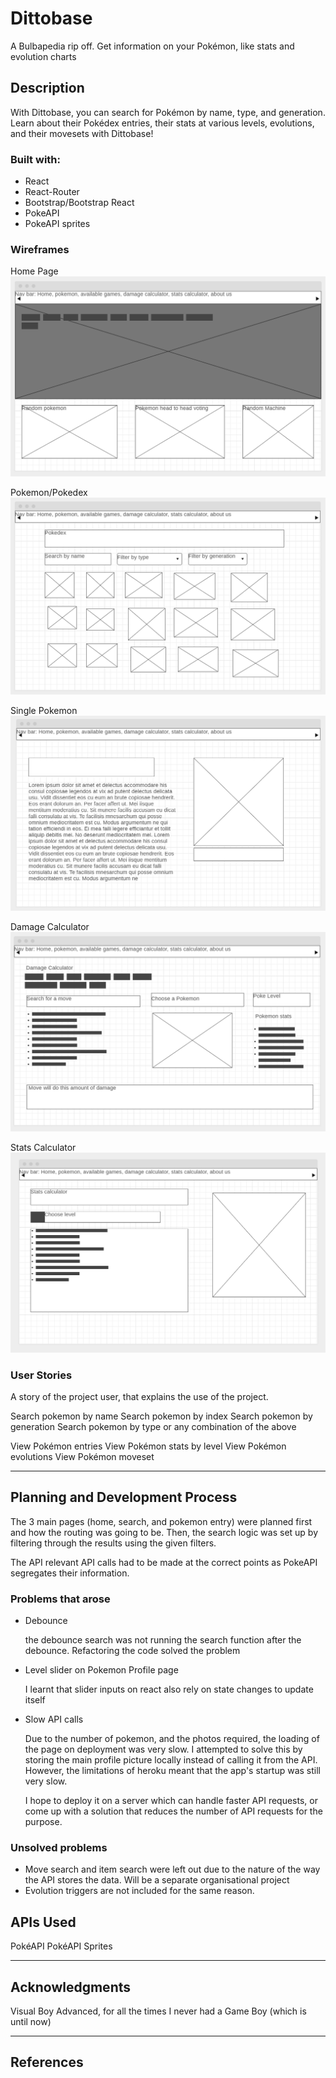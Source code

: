 # Dittobase

A Bulbapedia rip off.
Get information on your Pokémon, like stats and evolution charts

## Description

With Dittobase, you can search for Pokémon by name, type, and generation. Learn about their Pokédex entries, their stats at various levels, evolutions, and their movesets with Dittobase!

### Built with:

- React
- React-Router
- Bootstrap/Bootstrap React
- PokeAPI
- PokeAPI sprites

### Wireframes

Home Page
![Home](https://github.com/ryhuz/dittobase/blob/master/wireframes/Home.PNG)

Pokemon/Pokedex
![Home](https://github.com/ryhuz/dittobase/blob/master/wireframes/Pokemon-Pokedex.PNG)

Single Pokemon
![Home](https://github.com/ryhuz/dittobase/blob/master/wireframes/Single-Pokemon.PNG)

Damage Calculator
![Home](https://github.com/ryhuz/dittobase/blob/master/wireframes/Damage-Calculator.PNG)

Stats Calculator
![Home](https://github.com/ryhuz/dittobase/blob/master/wireframes/Stats-Calculator.PNG)


### User Stories

A story of the project user, that explains the use of the project.

Search pokemon by name
Search pokemon by index
Search pokemon by generation
Search pokemon by type
or any combination of the above

View Pokémon entries
View Pokémon stats by level
View Pokémon evolutions
View Pokémon moveset

---

## Planning and Development Process

The 3 main pages (home, search, and pokemon entry) were planned first and how the routing was going to be. Then, the search logic was set up by filtering through the results using the given filters.

The API relevant API calls had to be made at the correct points as PokeAPI segregates their information.

### Problems that arose

  * Debounce
  
    the debounce search was not running the search function after the debounce. Refactoring the code solved the problem

  * Level slider on Pokemon Profile page
  
    I learnt that slider inputs on react also rely on state changes to update itself
    
  * Slow API calls
  
    Due to the number of pokemon, and the photos required, the loading of the page on deployment was very slow. I attempted to solve this by storing the main profile picture locally instead of calling it from the API. However, the limitations of heroku meant that the app's startup was still very slow.
    
    I hope to deploy it on a server which can handle faster API requests, or come up with a solution that reduces the number of API requests for the purpose.

### Unsolved problems

- Move search and item search were left out due to the nature of the way the API stores the data. Will be a separate organisational project
- Evolution triggers are not included for the same reason.

## APIs Used

PokéAPI
PokéAPI Sprites

---

## Acknowledgments

Visual Boy Advanced, for all the times I never had a Game Boy (which is until now)

---

 ## References
